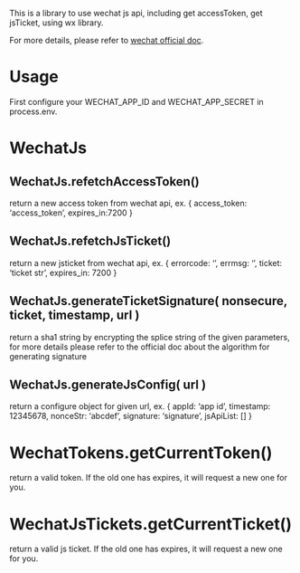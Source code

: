 This is a library to use wechat js api, including get accessToken, get jsTicket, using wx library.

For more details, please refer to [wechat official doc](http://mp.weixin.qq.com/wiki/7/aaa137b55fb2e0456bf8dd9148dd613f.html).

# Usage
First configure your WECHAT_APP_ID and WECHAT_APP_SECRET in process.env.

# WechatJs

## WechatJs.refetchAccessToken()
return a new access token from wechat api, ex. { access_token: ‘access_token’, expires_in:7200 }

## WechatJs.refetchJsTicket()
return a new jsticket from wechat api, ex. { errorcode: ‘’, errmsg: ‘’, ticket: ‘ticket str’, expires_in: 7200 }

## WechatJs.generateTicketSignature( nonsecure, ticket, timestamp, url )
return a sha1 string by encrypting the splice string of the given parameters, for more details please refer to the official doc about the algorithm for generating signature

## WechatJs.generateJsConfig( url )
return a configure object for given url, ex. { appId: ‘app id’, timestamp: 12345678, nonceStr: ‘abcdef’, signature: ‘signature’, jsApiList: [] }

# WechatTokens.getCurrentToken()
return a valid token. If the old one has expires, it will request a new one for you.

# WechatJsTickets.getCurrentTicket()
return a valid js ticket. If the old one has expires, it will request a new one for you.

